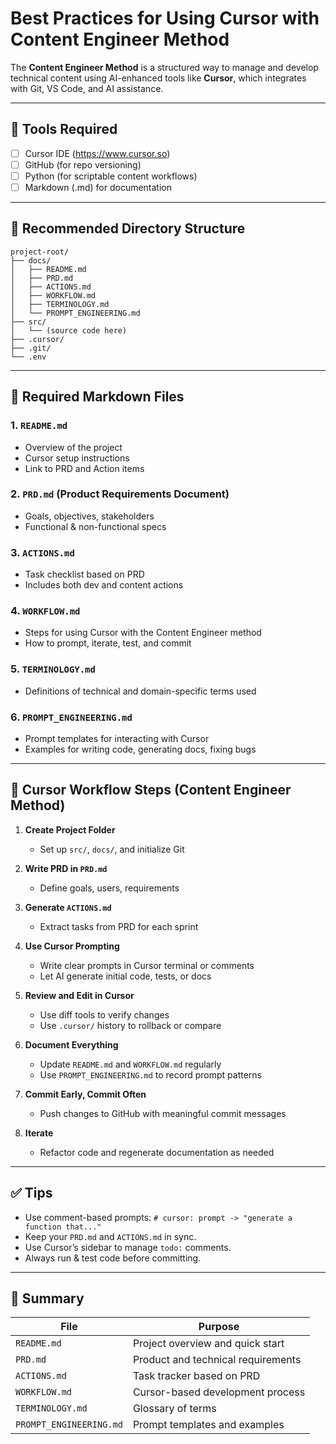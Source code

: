
# Best Practices for Using Cursor with Content Engineer Method

The **Content Engineer Method** is a structured way to manage and develop technical content using AI-enhanced tools like **Cursor**, which integrates with Git, VS Code, and AI assistance.

---

## 🧰 Tools Required

- [ ] Cursor IDE (https://www.cursor.so)
- [ ] GitHub (for repo versioning)
- [ ] Python (for scriptable content workflows)
- [ ] Markdown (.md) for documentation

---

## 📁 Recommended Directory Structure

```
project-root/
├── docs/
│   ├── README.md
│   ├── PRD.md
│   ├── ACTIONS.md
│   ├── WORKFLOW.md
│   ├── TERMINOLOGY.md
│   └── PROMPT_ENGINEERING.md
├── src/
│   └── (source code here)
├── .cursor/
├── .git/
└── .env
```

---

## 📄 Required Markdown Files

### 1. `README.md`
- Overview of the project
- Cursor setup instructions
- Link to PRD and Action items

### 2. `PRD.md` (Product Requirements Document)
- Goals, objectives, stakeholders
- Functional & non-functional specs

### 3. `ACTIONS.md`
- Task checklist based on PRD
- Includes both dev and content actions

### 4. `WORKFLOW.md`
- Steps for using Cursor with the Content Engineer method
- How to prompt, iterate, test, and commit

### 5. `TERMINOLOGY.md`
- Definitions of technical and domain-specific terms used

### 6. `PROMPT_ENGINEERING.md`
- Prompt templates for interacting with Cursor
- Examples for writing code, generating docs, fixing bugs

---

## 🔄 Cursor Workflow Steps (Content Engineer Method)

1. **Create Project Folder**  
   - Set up `src/`, `docs/`, and initialize Git

2. **Write PRD in `PRD.md`**  
   - Define goals, users, requirements

3. **Generate `ACTIONS.md`**  
   - Extract tasks from PRD for each sprint

4. **Use Cursor Prompting**  
   - Write clear prompts in Cursor terminal or comments
   - Let AI generate initial code, tests, or docs

5. **Review and Edit in Cursor**  
   - Use diff tools to verify changes
   - Use `.cursor/` history to rollback or compare

6. **Document Everything**
   - Update `README.md` and `WORKFLOW.md` regularly
   - Use `PROMPT_ENGINEERING.md` to record prompt patterns

7. **Commit Early, Commit Often**
   - Push changes to GitHub with meaningful commit messages

8. **Iterate**
   - Refactor code and regenerate documentation as needed

---

## ✅ Tips

- Use comment-based prompts: `# cursor: prompt -> "generate a function that..."`
- Keep your `PRD.md` and `ACTIONS.md` in sync.
- Use Cursor’s sidebar to manage `todo:` comments.
- Always run & test code before committing.

---

## 📌 Summary

| File                  | Purpose                                |
|-----------------------|----------------------------------------|
| `README.md`           | Project overview and quick start       |
| `PRD.md`              | Product and technical requirements     |
| `ACTIONS.md`          | Task tracker based on PRD              |
| `WORKFLOW.md`         | Cursor-based development process       |
| `TERMINOLOGY.md`      | Glossary of terms                      |
| `PROMPT_ENGINEERING.md` | Prompt templates and examples       |

